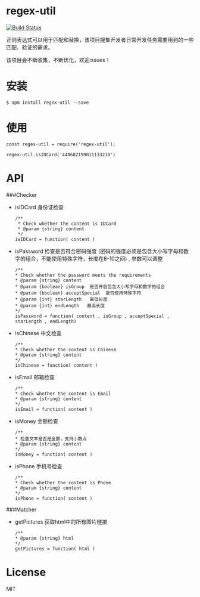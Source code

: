# regex-util  

[![Build Status](https://travis-ci.org/kelvv/regex-util.svg?branch=master)](https://travis-ci.org/kelvv/regex-util)

正则表达式可以用于匹配和替换，该项目搜集开发者日常开发任务需要用到的一些匹配、验证的需求。

该项目会不断收集，不断优化，欢迎issues！

# 安装

```
$ npm install regex-util --save
```

# 使用

```
const regex-util = require('regex-util');

regex-util.isIDCard('440682199011133238')
```

# API

###Checker

* isIDCard  身份证检查
    
    ```
    /**
     * Check whether the content is IDCard
     * @param {string} content
     */
    isIDCard = function( content )
    ```
* isPassword  检查是否符合密码强度 (密码的强度必须是包含大小写字母和数字的组合，不能使用特殊字符，长度在8-10之间) ,
  参数可以调整
    
    ```
   /**
   * Check whether the password meets the requirements
   * @param {string} content
   * @param {boolean} isGroup  是否开启包含大小写字母和数字的组合
   * @param {boolean} acceptSpecial  能否使用特殊字符
   * @param {int} starLength   最低长度
   * @param {int} endLength   最高长度
   */
   isPassword = function( content , isGroup , acceptSpecial , starLength , endLength)
    ```
* isChinese  中文检查
   
   ```
   /**
   * Check whether the content is Chinese
   * @param {string} content
   */
   isChinese = function( content )
    ```
 
* isEmail  邮箱检查
    
    ```
   /**
   * Check whether the content is Email
   * @param {string} content
   */
   isEmail = function( content )
    ```
* isMoney  金额检查
    
    ```
   /**
   * 检查文本是否是金额，支持小数点
   * @param {string} content
   */
   isMoney = function( content )
    ```
* isPhone  手机号检查
   
   ```
   /**
   * Check whether the content is Phone
   * @param {string} content
   */
   isPhone = function( content )
    ```

###Matcher

* getPictures  获取html中的所有图片链接

    ```
   /**
   * @param {string} html
   */
   getPictures = function( html )
    ```

# License

MIT
